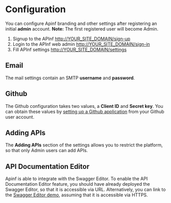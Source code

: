 # Configuration

You can configure Apinf branding and other settings after registering an initial **admin** account. **Note:** The first registered user will become Admin.

1. Signup to the APInf [http://YOUR\_SITE\_DOMAIN/sign-up](http://YOUR_SITE_DOMAIN/sign-up)
2. Login to the APInf web admin [http://YOUR\_SITE\_DOMAIN/sign-in](http://YOUR_SITE_DOMAIN/sign-in)
3. Fill APInf settings [http://YOUR\_SITE\_DOMAIN/settings](http://YOUR_SITE_DOMAIN/settings)

## Email

The mail settings contain an SMTP **username** and **password**.

## Github

The Github configuration takes two values, a **Client ID** and **Secret key**. You can obtain these values by [setting up a Github application](https://developer.github.com/guides/basics-of-authentication/) from your Github user account.

## Adding APIs

The **Adding APIs** section of the settings allows you to restrict the platform, so that only Admin users can add APIs.

## API Documentation Editor

Apinf is able to integrate with the Swagger Editor. To enable the API Documentation Editor feature, you should have already deployed the Swagger Editor, so that it is accessible via URL. Alternatively, you can link to the [Swagger Editor demo](http://editor.swagger.io/), assuming that it is accessible via HTTPS.



